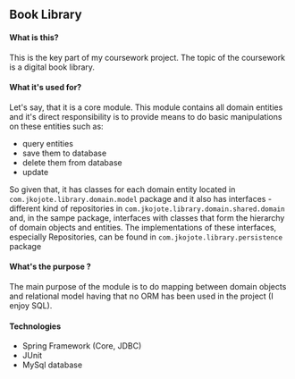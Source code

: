 ## Book Library

#### What is this?

This is the key part of my coursework project. The topic of the coursework is a digital book library.

#### What it's used for?

Let's say, that it is a core module. This module contains all domain entities and it's direct responsibility is to 
provide means to do basic manipulations on these entities such as:
- query entities
- save them to database
- delete them from database
- update

So given that, it has classes for each domain entity located in `com.jkojote.library.domain.model` package and it also has
interfaces - different kind of repositories in `com.jkojote.library.domain.shared.domain` and, in the sampe package,
interfaces with classes that form the hierarchy of domain objects and entities. The implementations of these interfaces,
especially Repositories, can be found in `com.jkojote.library.persistence` package

#### What's the purpose ?

The main purpose of the module is to do mapping between domain objects and relational model having that no ORM has been used
in the project (I enjoy SQL).


#### Technologies
- Spring Framework (Core, JDBC)
- JUnit
- MySql database

